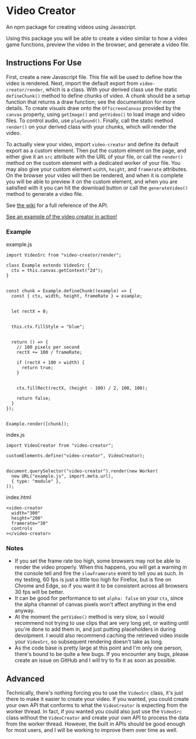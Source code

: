# Video Creator
An npm package for creating videos using Javascript.

Using this package you will be able to create a video similar to how a video game functions, preview the video in the browser, and generate a video file.


## Instructions For Use
First, create a new Javascript file. This file will be used to define how the video is rendered. Next, import the default export from `video-creator/render`, which is a class. With your derived class use the static `defineChunk()` method to define chunks of video. A chunk should be a setup function that returns a draw function; see the documentation for more details. To create visuals draw onto the `OffscreenCanvas` provided by the `canvas` property, using `getImage()` and `getVideo()` to load image and video files. To control audio, use `playSound()`. Finally, call the static method `render()` on your derived class with your chunks, which will render the video.

To actually view your video, import `video-creator` and define its default export as a custom element. Then put the custom elment on the page, and either give it an `src` attribute with the URL of your file, or call the `render()` method on the custom element with a dedicated worker of your file. You may also give your custom element `width`, `height`, and `framerate` attributes. On the browser your video will then be rendered, and when it is complete you will be able to preview it on the custom element, and when you are satisfied with it you can hit the download button or call the `generateVideo()` method to generate a video file.

See [the wiki](https://github.com/Koobol/video-creator/wiki) for a full reference of the API.

[See an example of the video creator in action!](https://koobol.github.io/video-creator/)

### Example
example.js
```
import VideoSrc from "video-creator/render";

class Example extends VideoSrc {
  ctx = this.canvas.getContext("2d");
}


const chunk = Example.defineChunk((example) => {
  const { ctx, width, height, frameRate } = example;


  let rectX = 0;


  this.ctx.fillStyle = "blue";


  return () => {
    // 100 pixels per second
    rectX += 100 / frameRate;

    if (rectX + 100 > width) {
      return true;
    }


    ctx.fillRect(rectX, (height - 100) / 2, 100, 100);

    return false;
  }
});


Example.render([chunk]);
```

index.js
```
import VideoCreator from "video-creator";

customElements.define("video-creator", VideoCreator);


document.querySelector("video-creator").render(new Worker(
  new URL("example.js", import.meta.url),
  { type: "module" },
));
```

index.html
```
<video-creator
  width="300"
  height="200"
  framerate="30"
  controls
></video-creator>
```


### Notes
* If you set the frame rate too high, some browsers may not be able to render the video properly. When this happens, you will get a warning in the console tell and fire the `slowframerate` event to tell you as such. In my testing, 60 fps is just a little too high for Firefox, but is fine on Chrome and Edge, so if you want it to be consistent across all browsers 30 fps will be better.
* It can be good for performance to set `alpha: false` on your `ctx`, since the alpha channel of canvas pixels won't affect anything in the end anyway.
* At the moment the `getVideo()` method is very slow, so I would recommend not trying to use clips that are very long yet, or waiting until you're done to add them in, and just putting placeholders in during devolpment. I would also recommend caching the retrieved video inside your `VideoSrc`, so subsequent rendering doesn't take as long.
* As the code base is pretty large at this point and I'm only one person, there's bound to be quite a few bugs. If you encounter any bugs, please create an issue on GitHub and I will try to fix it as soon as possible.


## Advanced
Technically, there's nothing forcing you to use the `VideoSrc` class, it's just there to make it easier to create your video. If you wanted, you could create your own API that conforms to what the `VideoCreator` is expecting from the worker thread. In fact, if you wanted you could also just use the `VideoSrc` class without the `VideoCreator` and create your own API to process the data from the worker thread. However, the built in APIs should be good enough for most users, and I will be working to improve them over time as well.
